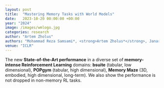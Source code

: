 ```yaml
---
layout: post
title:  "Mastering Memory Tasks with World Models"
date:   2023-10-20 00:00:00 +00:00
year: "2024"
image: /images/wmlogo.jpg
categories: research
author: "Artem Zholus"
authors: "Mohammad Reza Samsami*, <strong>Artem Zholus*</strong>, Janarthanan Rajendran, Sarath Chandar"
venue: "ICLR"
---
```

The new **State-of-the-Art performance** in a diverse set of **memory-intense Reinforcement Learning** domains: **bsuite** (tabular, low dimensional), **POPgym** (tabular, high dimensional), **Memory Maze** (3D, embodied, high dimensional, long-term). We also show the performance is not dropped in non-memory RL tasks.

    
